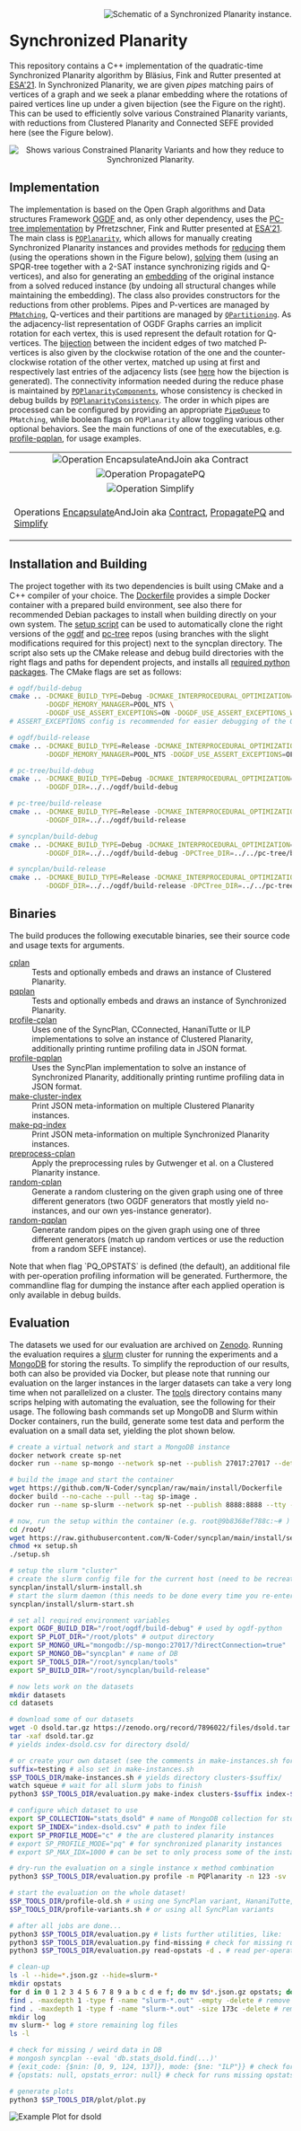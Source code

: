 <img src="doc/syncplan.svg" align="right" title="Schematic of a Synchronized Planarity instance." />

# Synchronized Planarity
This repository contains a C++ implementation of the quadratic-time Synchronized Planarity
algorithm by Bläsius, Fink and Rutter presented at [ESA'21](https://drops.dagstuhl.de/opus/volltexte/2021/14600/).
In Synchronized Planarity, we are given *pipes* matching pairs of vertices of a graph
and we seek a planar embedding where the rotations of paired vertices line up under a given bijection (see the Figure on the right).
This can be used to efficiently solve various Constrained Planarity variants,
with reductions from Clustered Planarity and Connected SEFE provided here (see the Figure below).

<p align="center">
<img src="doc/schema.svg" alt="Shows various Constrained Planarity Variants and how they reduce to Synchronized Planarity." title="Schema of Constrained Planarity Variants"/>
</p>

## Implementation

The implementation is based on the Open Graph algorithms and Data structures
Framework [OGDF](https://github.com/ogdf/ogdf)
and, as only other dependency, uses the [PC-tree implementation](https://github.com/N-Coder/pc-tree/) by Pfretzschner,
Fink and Rutter
presented at [ESA'21](https://drops.dagstuhl.de/opus/volltexte/2021/14624/).
The main class is [`PQPlanarity`](include/PQPlanarity.h), which allows for manually creating
Synchronized Planarity instances and provides methods for
[reducing](src/solve/MakeReduced.cpp) them (using the operations shown in the Figure below),
[solving](src/solve/Solver.cpp) them (using an SPQR-tree together with a 2-SAT instance synchronizing rigids and
Q-vertices),
and also for generating an [embedding](src/solve/Embedder.cpp) of the original instance from a solved reduced instance
(by undoing all structural changes while maintaining the embedding).
The class also provides constructors for the reductions from other problems.
Pipes and P-vertices are managed by [`PMatching`](src/PMatching.cpp),
Q-vertices and their partitions are managed by [`QPartitioning`](src/QPartitioning.cpp).
As the adjacency-list representation of OGDF Graphs carries an implicit rotation for each vertex, this is used represent
the default rotation for Q-vertices.
The [bijection](src/utils/Bijection.cpp) between the incident edges of two matched P-vertices is also given by the
clockwise rotation of the one and the counter-clockwise rotation of the other vertex, matched up using at first and
respectively last entries of the adjacency lists (see [here](src/utils/Bijection.cpp) how the bijection is generated).
The connectivity information needed during the reduce phase is maintained
by [`PQPlanarityComponents`](src/PQPlanarityComponents.cpp),
whose consistency is checked in debug builds by [`PQPlanarityConsistency`](src/PQPlanarityConsistency.cpp).
The order in which pipes are processed can be configured by providing an appropriate [`PipeQueue`](include/PipeOrder.h)
to `PMatching`,
while boolean flags on `PQPlanarity` allow toggling various other optional behaviors.
See the main functions of one of the executables, e.g. [profile-pqplan](src/exec/profile-pqplan.cpp), for usage
examples.

<table width="100%" align="center">
<tr><td align="center"><img alt="Operation EncapsulateAndJoin aka Contract" src="doc/syncplan-contract.svg"/></td></tr>
<tr><td align="center"><img alt="Operation PropagatePQ" src="doc/syncplan-propagate.svg"/></td></tr>
<tr><td align="center"><img alt="Operation Simplify" src="doc/syncplan-simplify.svg"/></td></tr>
<tr><td>

Operations [Encapsulate](src/operation/Encapsulate.cpp)AndJoin aka [Contract](src/operation/Contract.cpp), [PropagatePQ](src/operation/Propagate.cpp) and [Simplify](src/operation/Simplify.cpp)

</td></tr>
</table>

## Installation and Building

The project together with its two dependencies is built using CMake and a C++ compiler of your choice.
The [Dockerfile](install/Dockerfile) provides a simple Docker container with a prepared build environment,
see also there for recommended Debian packages to install when building directly on your own system.
The [setup script](install/setup.sh) can be used to automatically clone the right versions of the
[ogdf](https://github.com/N-Coder/ogdf/tree/syncplan) and [pc-tree](https://github.com/N-Coder/pc-tree/tree/syncplan)
repos (using branches with the slight modifications required for this project)
next to the syncplan directory.
The script also sets up the CMake release and debug build directories with the right flags and paths for dependent
projects,
and installs all [required python packages](install/requirements.txt).
The CMake flags are set as follows:

```bash
# ogdf/build-debug
cmake .. -DCMAKE_BUILD_TYPE=Debug -DCMAKE_INTERPROCEDURAL_OPTIMIZATION=FALSE -DBUILD_SHARED_LIBS=ON \
         -DOGDF_MEMORY_MANAGER=POOL_NTS \
         -DOGDF_USE_ASSERT_EXCEPTIONS=ON -DOGDF_USE_ASSERT_EXCEPTIONS_WITH_STACK_TRACE=ON_LIBUNWIND
# ASSERT_EXCEPTIONS config is recommended for easier debugging of the OGDF

# ogdf/build-release
cmake .. -DCMAKE_BUILD_TYPE=Release -DCMAKE_INTERPROCEDURAL_OPTIMIZATION=TRUE -DBUILD_SHARED_LIBS=OFF \
         -DOGDF_MEMORY_MANAGER=POOL_NTS -DOGDF_USE_ASSERT_EXCEPTIONS=OFF

# pc-tree/build-debug
cmake .. -DCMAKE_BUILD_TYPE=Debug -DCMAKE_INTERPROCEDURAL_OPTIMIZATION=FALSE -DBUILD_SHARED_LIBS=ON \
         -DOGDF_DIR=../../ogdf/build-debug

# pc-tree/build-release
cmake .. -DCMAKE_BUILD_TYPE=Release -DCMAKE_INTERPROCEDURAL_OPTIMIZATION=TRUE -DBUILD_SHARED_LIBS=OFF \
         -DOGDF_DIR=../../ogdf/build-release

# syncplan/build-debug
cmake .. -DCMAKE_BUILD_TYPE=Debug -DCMAKE_INTERPROCEDURAL_OPTIMIZATION=FALSE -DBUILD_SHARED_LIBS=ON \
         -DOGDF_DIR=../../ogdf/build-debug -DPCTree_DIR=../../pc-tree/build-debug

# syncplan/build-release
cmake .. -DCMAKE_BUILD_TYPE=Release -DCMAKE_INTERPROCEDURAL_OPTIMIZATION=TRUE -DBUILD_SHARED_LIBS=OFF \
         -DOGDF_DIR=../../ogdf/build-release -DPCTree_DIR=../../pc-tree/build-release
```

## Binaries

The build produces the following executable binaries, see their source code and usage texts for arguments.
<dl>
<dt><a href="src/exec/cplan.cpp">cplan</a></dt>
<dd>Tests and optionally embeds and draws an instance of Clustered Planarity.</dd>

<dt><a href="src/exec/pqplan.cpp">pqplan</a></dt>
<dd>Tests and optionally embeds and draws an instance of Synchronized Planarity.</dd>

<dt><a href="src/exec/profile-cplan.cpp">profile-cplan</a></dt>
<dd>Uses one of the SyncPlan, CConnected, HananiTutte or ILP implementations to solve an instance of Clustered Planarity,
additionally printing runtime profiling data in JSON format.</dd>

<dt><a href="src/exec/profile-pqplan.cpp">profile-pqplan</a></dt>
<dd>Uses the SyncPlan implementation to solve an instance of Synchronized Planarity,
additionally printing runtime profiling data in JSON format.</dd>

<dt><a href="src/exec/make-cluster-index.cpp">make-cluster-index</a></dt>
<dd>Print JSON meta-information on multiple Clustered Planarity instances.</dd>

<dt><a href="src/exec/make-pq-index.cpp">make-pq-index</a></dt>
<dd>Print JSON meta-information on multiple Synchronized Planarity instances.</dd>

<dt><a href="src/exec/preprocess-cplan.cpp">preprocess-cplan</a></dt>
<dd>Apply the preprocessing rules by Gutwenger et al. on a Clustered Planarity instance.</dd>

<dt><a href="src/exec/random-cplan.cpp">random-cplan</a></dt>
<dd>Generate a random clustering on the given graph using one of three different generators
(two OGDF generators that mostly yield no-instances, and our own yes-instance generator).</dd>

<dt><a href="src/exec/random-pqplan.cpp">random-pqplan</a></dt>
<dd>Generate random pipes on the given graph using one of three different generators
(match up random vertices or use the reduction from a random SEFE instance).</dd>
</dl>
Note that when flag `PQ_OPSTATS` is defined (the default), an additional file with per-operation
profiling information will be generated.
Furthermore, the commandline flag for dumping the instance after each applied operation is only available in debug builds.

## Evaluation

The datasets we used for our evaluation are archived on [Zenodo](https://zenodo.org/record/7896022).
Running the evaluation requires a [slurm](https://slurm.schedmd.com/) cluster for running the experiments
and a [MongoDB](https://www.mongodb.com/) for storing the results.
To simplify the reproduction of our results, both can also be provided via Docker, but please note that
running our evaluation on the larger instances in the larger datasets can take a very long time when not parallelized on
a cluster.
The [tools](tools) directory contains many scrips helping with automating the evaluation,
see the following for their usage.
The following bash commands set up MongoDB and Slurm within Docker containers, run the build,
generate some test data and perform the evaluation on a small data set, yielding the plot shown below.

<!--
# Infosun Cluster
export HOME=/scratch/$USER
alias docker="podman --root=/local/$USER/podman"
-->
```bash
# create a virtual network and start a MongoDB instance 
docker network create sp-net
docker run --name sp-mongo --network sp-net --publish 27017:27017 --detach mongo

# build the image and start the container
wget https://github.com/N-Coder/syncplan/raw/main/install/Dockerfile
docker build --no-cache --pull --tag sp-image .
docker run --name sp-slurm --network sp-net --publish 8888:8888 --tty --interactive sp-image /bin/bash

# now, run the setup within the container (e.g. root@9b8368ef788c:~# )
cd /root/
wget https://raw.githubusercontent.com/N-Coder/syncplan/main/install/setup.sh
chmod +x setup.sh
./setup.sh

# setup the slurm "cluster"
# create the slurm config file for the current host (need to be recreated when the hostname changes, i.e. when the container is re-created)
syncplan/install/slurm-install.sh
# start the slurm daemon (this needs to be done every time you re-enter the container)
syncplan/install/slurm-start.sh

# set all required environment variables
export OGDF_BUILD_DIR="/root/ogdf/build-debug" # used by ogdf-python
export SP_PLOT_DIR="/root/plots" # output directory
export SP_MONGO_URL="mongodb://sp-mongo:27017/?directConnection=true"
export SP_MONGO_DB="syncplan" # name of DB
export SP_TOOLS_DIR="/root/syncplan/tools"
export SP_BUILD_DIR="/root/syncplan/build-release"

# now lets work on the datasets
mkdir datasets
cd datasets

# download some of our datasets
wget -O dsold.tar.gz https://zenodo.org/record/7896022/files/dsold.tar.gz?download=1
tar -xaf dsold.tar.gz
# yields index-dsold.csv for directory dsold/

# or create your own dataset (see the comments in make-instances.sh for the deterministic config we used)
suffix=testing # also set in make-instances.sh
$SP_TOOLS_DIR/make-instances.sh # yields directory clusters-$suffix/
watch squeue # wait for all slurm jobs to finish
python3 $SP_TOOLS_DIR/evaluation.py make-index clusters-$suffix index-$suffix.csv # create index-$suffix.csv

# configure which dataset to use
export SP_COLLECTION="stats_dsold" # name of MongoDB collection for storing results
export SP_INDEX="index-dsold.csv" # path to index file
export SP_PROFILE_MODE="c" # the are clustered planarity instances
# export SP_PROFILE_MODE="pq" # for synchronized planarity instances
# export SP_MAX_IDX=1000 # can be set to only process some of the instances

# dry-run the evaluation on a single instance x method combination
python3 $SP_TOOLS_DIR/evaluation.py profile -m PQPlanarity -n 123 -sv

# start the evaluation on the whole dataset!
$SP_TOOLS_DIR/profile-old.sh # using one SyncPlan variant, HananiTutte, ILP
$SP_TOOLS_DIR/profile-variants.sh # or using all SyncPlan variants

# after all jobs are done...
python3 $SP_TOOLS_DIR/evaluation.py # lists further utilities, like:
python3 $SP_TOOLS_DIR/evaluation.py find-missing # check for missing runs
python3 $SP_TOOLS_DIR/evaluation.py read-opstats -d . # read per-operation profiling files to DB

# clean-up
ls -l --hide=*.json.gz --hide=slurm-*
mkdir opstats
for d in 0 1 2 3 4 5 6 7 8 9 a b c d e f; do mv $d*.json.gz opstats; done # move all read opstats files
find . -maxdepth 1 -type f -name "slurm-*.out" -empty -delete # remove empty slurm log files
find . -maxdepth 1 -type f -name "slurm-*.out" -size 173c -delete # remove slurm log files of certain size
mkdir log
mv slurm-* log # store remaining log files
ls -l

# check for missing / weird data in DB
# mongosh syncplan --eval 'db.stats_dsold.find(...)'
# {exit_code: {$nin: [0, 9, 124, 137]}, mode: {$ne: "ILP"}} # check for crashes (ignoring ILP)
# {opstats: null, opstats_error: null} # check for runs missing opstats

# generate plots
python3 $SP_TOOLS_DIR/plot/plot.py
```

![Example Plot for dsold](doc/stats_dsold-time_ns.png)
